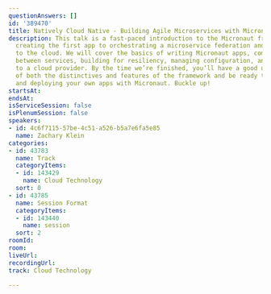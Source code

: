 ```yaml
---
questionAnswers: []
id: '389470'
title: Natively Cloud Native - Building Agile Microservices with Micronaut
description: This talk is a fast-paced introduction to the Micronaut framework, from
  creating the first app to orchestrating a microservice federation and deploying
  to the cloud. We will cover the basics of writing Micronaut apps, communication
  between services, building for resiliency, managing configuration, and deploying
  to a cloud provider. By the time we’re finished, you’ll have a good understanding
  of both the distinctives and features of the framework and be ready to start building
  and deploying your own apps with Micronaut. Buckle up!
startsAt: 
endsAt: 
isServiceSession: false
isPlenumSession: false
speakers:
- id: 4c6f7115-57be-4c51-a526-b5a7e6fa5e85
  name: Zachary Klein
categories:
- id: 43783
  name: Track
  categoryItems:
  - id: 143429
    name: Cloud Technology
  sort: 0
- id: 43785
  name: Session Format
  categoryItems:
  - id: 143440
    name: session
  sort: 2
roomId: 
room: 
liveUrl: 
recordingUrl: 
track: Cloud Technology

---
```

